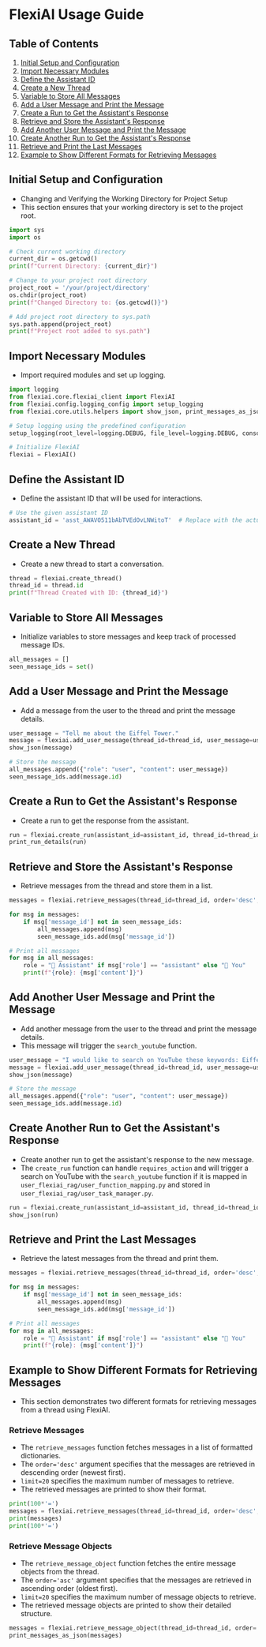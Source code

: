 # FlexiAI Usage Guide

## Table of Contents
1. [Initial Setup and Configuration](#initial-setup-and-configuration)
2. [Import Necessary Modules](#import-necessary-modules)
3. [Define the Assistant ID](#define-the-assistant-id)
4. [Create a New Thread](#create-a-new-thread)
5. [Variable to Store All Messages](#variable-to-store-all-messages)
6. [Add a User Message and Print the Message](#add-a-user-message-and-print-the-message)
7. [Create a Run to Get the Assistant's Response](#create-a-run-to-get-the-assistants-response)
8. [Retrieve and Store the Assistant's Response](#retrieve-and-store-the-assistants-response)
9. [Add Another User Message and Print the Message](#add-another-user-message-and-print-the-message)
10. [Create Another Run to Get the Assistant's Response](#create-another-run-to-get-the-assistants-response)
11. [Retrieve and Print the Last Messages](#retrieve-and-print-the-last-messages)
12. [Example to Show Different Formats for Retrieving Messages](#example-to-show-different-formats-for-retrieving-messages)

## Initial Setup and Configuration
- Changing and Verifying the Working Directory for Project Setup
- This section ensures that your working directory is set to the project root.

```python
import sys
import os

# Check current working directory
current_dir = os.getcwd()
print(f"Current Directory: {current_dir}")

# Change to your project root directory
project_root = '/your/project/directory'
os.chdir(project_root)
print(f"Changed Directory to: {os.getcwd()}")

# Add project root directory to sys.path
sys.path.append(project_root)
print(f"Project root added to sys.path")
```

## Import Necessary Modules
- Import required modules and set up logging.

```python
import logging
from flexiai.core.flexiai_client import FlexiAI
from flexiai.config.logging_config import setup_logging
from flexiai.core.utils.helpers import show_json, print_messages_as_json, print_run_details

# Setup logging using the predefined configuration
setup_logging(root_level=logging.DEBUG, file_level=logging.DEBUG, console_level=logging.ERROR)

# Initialize FlexiAI
flexiai = FlexiAI()
```

## Define the Assistant ID
- Define the assistant ID that will be used for interactions.

```python
# Use the given assistant ID
assistant_id = 'asst_AWAVO511bAbTVEdOvLNWitoT'  # Replace with the actual assistant ID
```

## Create a New Thread
- Create a new thread to start a conversation.

```python
thread = flexiai.create_thread()
thread_id = thread.id
print(f"Thread Created with ID: {thread_id}")
```

## Variable to Store All Messages
- Initialize variables to store messages and keep track of processed message IDs.

```python
all_messages = []
seen_message_ids = set()
```

## Add a User Message and Print the Message
- Add a message from the user to the thread and print the message details.

```python
user_message = "Tell me about the Eiffel Tower."
message = flexiai.add_user_message(thread_id=thread_id, user_message=user_message)
show_json(message)

# Store the message
all_messages.append({"role": "user", "content": user_message})
seen_message_ids.add(message.id)
```

## Create a Run to Get the Assistant's Response
- Create a run to get the response from the assistant.

```python
run = flexiai.create_run(assistant_id=assistant_id, thread_id=thread_id)
print_run_details(run)
```

## Retrieve and Store the Assistant's Response
- Retrieve messages from the thread and store them in a list.

```python
messages = flexiai.retrieve_messages(thread_id=thread_id, order='desc', limit=2)

for msg in messages:
    if msg['message_id'] not in seen_message_ids:
        all_messages.append(msg)
        seen_message_ids.add(msg['message_id'])

# Print all messages
for msg in all_messages:
    role = "🤖 Assistant" if msg['role'] == "assistant" else "🧑 You"
    print(f"{role}: {msg['content']}")
```

## Add Another User Message and Print the Message
- Add another message from the user to the thread and print the message details.
- This message will trigger the `search_youtube` function.

```python
user_message = "I would like to search on YouTube these keywords: Eiffel Tower."
message = flexiai.add_user_message(thread_id=thread_id, user_message=user_message)
show_json(message)

# Store the message
all_messages.append({"role": "user", "content": user_message})
seen_message_ids.add(message.id)
```

## Create Another Run to Get the Assistant's Response
- Create another run to get the assistant's response to the new message.
- The `create_run` function can handle `requires_action` and will trigger a search on YouTube with the `search_youtube` function if it is mapped in `user_flexiai_rag/user_function_mapping.py` and stored in `user_flexiai_rag/user_task_manager.py`.

```python
run = flexiai.create_run(assistant_id=assistant_id, thread_id=thread_id)
show_json(run)
```

## Retrieve and Print the Last Messages
- Retrieve the latest messages from the thread and print them.

```python
messages = flexiai.retrieve_messages(thread_id=thread_id, order='desc', limit=2)

for msg in messages:
    if msg['message_id'] not in seen_message_ids:
        all_messages.append(msg)
        seen_message_ids.add(msg['message_id'])

# Print all messages
for msg in all_messages:
    role = "🤖 Assistant" if msg['role'] == "assistant" else "🧑 You"
    print(f"{role}: {msg['content']}")
```

## Example to Show Different Formats for Retrieving Messages
- This section demonstrates two different formats for retrieving messages from a thread using FlexiAI.

### Retrieve Messages
- The `retrieve_messages` function fetches messages in a list of formatted dictionaries.
- The `order='desc'` argument specifies that the messages are retrieved in descending order (newest first).
- `limit=20` specifies the maximum number of messages to retrieve.
- The retrieved messages are printed to show their format.

```python
print(100*'=')
messages = flexiai.retrieve_messages(thread_id=thread_id, order='desc', limit=20)
print(messages)
print(100*'=')
```

### Retrieve Message Objects
- The `retrieve_message_object` function fetches the entire message objects from the thread.
- The `order='asc'` argument specifies that the messages are retrieved in ascending order (oldest first).
- `limit=20` specifies the maximum number of message objects to retrieve.
- The retrieved message objects are printed to show their detailed structure.

```python
messages = flexiai.retrieve_message_object(thread_id=thread_id, order='asc', limit=20)
print_messages_as_json(messages)
```
